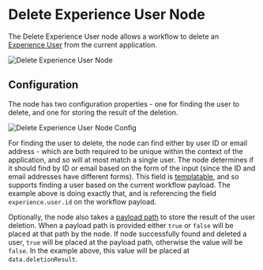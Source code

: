 # Delete Experience User Node

The Delete Experience User node allows a workflow to delete an [Experience User](/experiences/users/) from the current application.

![Delete Experience User Node](/images/workflows/experience/delete-experience-user-node.png "Delete Experience User Node")

## Configuration

The node has two configuration properties - one for finding the user to delete, and one for storing the result of the deletion.

![Delete Experience User Node Config](/images/workflows/experience/delete-experience-user-node-config.png "Delete Experience User Node Config")

For finding the user to delete, the node can find either by user ID or email address - which are both required to be unique within the context of the application, and so will at most match a single user. The node determines if it should find by ID or email based on the form of the input (since the ID and email addresses have different forms). This field is [templatable](/workflows/accessing-payload-data/#string-templates), and so supports finding a user based on the current workflow payload. The example above is doing exactly that, and is referencing the field `experience.user.id` on the workflow payload.

Optionally, the node also takes a [payload path](/workflows/accessing-payload-data/#payload-paths) to store the result of the user deletion. When a payload path is provided either `true` or `false` will be placed at that path by the node. If node successfully found and deleted a user, `true` will be placed at the payload path, otherwise the value will be `false`. In the example above, this value will be placed at `data.deletionResult`.